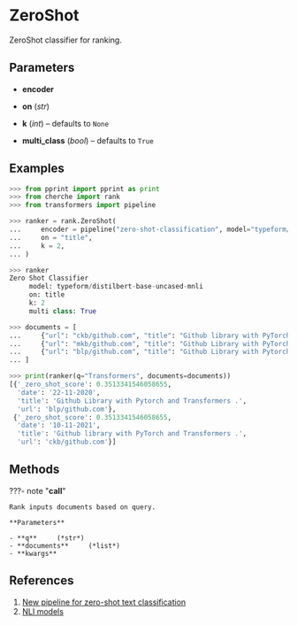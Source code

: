 # ZeroShot

ZeroShot classifier for ranking.



## Parameters

- **encoder**

- **on** (*str*)

- **k** (*int*) – defaults to `None`

- **multi_class** (*bool*) – defaults to `True`



## Examples

```python
>>> from pprint import pprint as print
>>> from cherche import rank
>>> from transformers import pipeline

>>> ranker = rank.ZeroShot(
...     encoder = pipeline("zero-shot-classification", model="typeform/distilbert-base-uncased-mnli"),
...     on = "title",
...     k = 2,
... )

>>> ranker
Zero Shot Classifier
     model: typeform/distilbert-base-uncased-mnli
     on: title
     k: 2
     multi class: True

>>> documents = [
...     {"url": "ckb/github.com", "title": "Github library with PyTorch and Transformers .", "date": "10-11-2021"},
...     {"url": "mkb/github.com", "title": "Github Library with PyTorch .", "date": "22-11-2021"},
...     {"url": "blp/github.com", "title": "Github Library with Pytorch and Transformers .", "date": "22-11-2020"},
... ]

>>> print(ranker(q="Transformers", documents=documents))
[{'_zero_shot_score': 0.3513341546058655,
  'date': '22-11-2020',
  'title': 'Github Library with Pytorch and Transformers .',
  'url': 'blp/github.com'},
 {'_zero_shot_score': 0.3513341546058655,
  'date': '10-11-2021',
  'title': 'Github library with PyTorch and Transformers .',
  'url': 'ckb/github.com'}]
```

## Methods

???- note "__call__"

    Rank inputs documents based on query.

    **Parameters**

    - **q**     (*str*)    
    - **documents**     (*list*)    
    - **kwargs**    
    
## References

1. [New pipeline for zero-shot text classification](https://discuss.huggingface.co/t/new-pipeline-for-zero-shot-text-classification/681)
2. [NLI models](https://huggingface.co/models?pipeline_tag=zero-shot-classification&sort=downloads)

